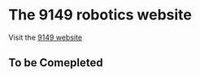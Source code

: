 # The 9149 robotics website

Visit the [9149 website](https://FRC9149.github.io)

## To be Comepleted